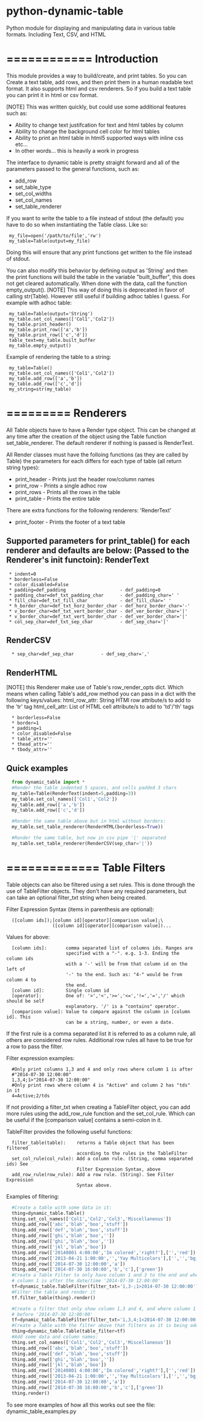 python-dynamic-table
====================

Python module for displaying and manipulating data in various table formats. Including Text, CSV, and HTML

============
Introduction
============
This module provides a way to build/create, and print tables.  So you can 
Create a text table, add rows, and then print them in a human readable text
format.  It also supports html and csv renderers.  So if you build a text
table you can print it in html or csv format.

[NOTE] This was written quickly, but could use some additional features such
as:
 * Ability to change text justifcation for text and html tables by column
 * Ability to change the background cell color for html tables
 * Ability to print an html table in html5 supported ways with inline css etc...
 * In other words... this is heavily a work in progress

The interface to dynamic table is pretty straight forward and all of the parameters
passed to the general functions, such as:
 * add_row
 * set_table_type
 * set_col_widths
 * set_col_names
 * set_table_renderer

If you want to write the table to a file instead of stdout (the default) you have
to do so when instantiating the Table class.  Like so:
```
 my_file=open('/path/to/file','rw')
 my_table=Table(output=my_file)
```

Doing this will ensure that any print functions get written to the file instead of
stdout.

You can also modify this behavior by defining output as 'String' and then 
the print functions will build the table in the variable "built_buffer", this does
not get cleared automatically. When done with the data, call the function empty_output().
[NOTE] This way of doing this is deprecated in favor of calling str(Table). However still
useful if building adhoc tables I guess.
For example with adhoc table:
```
 my_table=Table(output='String')
 my_table.set_col_names(['Col1','Col2'])
 my_table.print_header()
 my_table.print_row(['a','b'])
 my_table.print_row(['c','d'])
 table_text=my_table.built_buffer
 my_table.empty_output()
```

Example of rendering the table to a string:
```
 my_table=Table()
 my_table.set_col_names(['Col1','Col2'])
 my_table.add_row(['a','b'])
 my_table.add_row(['c','d'])
 my_string=str(my_table)
```

=========
Renderers
=========

All Table objects have to have a Render type object. This can be changed at any time
after the creation of the object using the Table function set_table_renderer. The
default renderer if nothing is passed is RenderText. 

All Render classes must have the folloing functions (as they are called by Table)
the parameters for each differs for each type of table (all return string types):
  * print_header - Prints just the header row/column names
  * print_row    - Prints a single adhoc row
  * print_rows   - Prints all the rows in the table
  * print_table  - Prints the entire table

There are extra functions for the following renderers:
 'RenderText'
  * print_footer - Prints the footer of a text table

Supported parameters for print_table() for each renderer and defaults are below:
(Passed to the Renderer's __init__ functoin):
RenderText
----------
 ```
  * indent=0
  * borderless=False
  * color_disabled=False
  * padding=def_padding                    - def_padding=0
  * padding_char=def_txt_padding_char      - def_padding_char=' '
  * fill_char=def_txt_fill_char            - def_fill_char=' '
  * h_border_char=def_txt_horz_border_char - def_horz_border_char='-'
  * v_border_char=def_txt_vert_border_char - def_ver_border_char='|'
  * v_border_char=def_txt_vert_border_char - def_ver_border_char='|'
  * col_sep_char=def_txt_sep_char          - def_sep_char='|'
```
RenderCSV
---------
```
  * sep_char=def_sep_char          - def_sep_char=','
```

RenderHTML
----------
  [NOTE] this Renderer make use of Table's row_render_opts dict. Which means
         when calling Table's add_row method you can pass in a dict with the
         following keys/values:
           html_row_attr:  String HTMl row attribute/s to add to the 'tr' tag
           html_cell_attr: List of HTML cell attribute/s to add to 'td'/'th'
                           tags
```                           
  * borderless=False
  * border=1
  * padding=1
  * color_disabled=False
  * table_attr=''
  * thead_attr=''
  * tbody_attr=''
```

Quick examples
--------------
```python
  from dynamic_table import *
  #Render the table indented 5 spaces, and cells padded 3 chars
  my_table=Table(RenderText(indent=5,padding=3))
  my_table.set_col_names(['Col1','Col2'])
  my_table.add_row(['a','b'])
  my_table.add_row(['c','d'])
```
```python
  #Render the same table above but in html without borders:
  my_table.set_table_renderer(RenderHTML(borderless=True))
```
```python
  #Render the same table, but now in csv pipe '|' separated
  my_table.set_table_renderer(RenderCSV(sep_char='|'))
```

=============
Table Filters
=============
Table objects can also be filtered using a set rules. This is done through
the use of TableFilter objects. They don't have any required parameters, but
can take an optional filter_txt string when being created.

Filter Expression Syntax (items in parenthesis are optional):
```
  ([column ids]);[column id][operator][comparison value];\ 
                 ([column id][operator][comparison value])...
```

Values for above:
```
  [column ids]:       comma separated list of columns ids. Ranges are
                      specified with a "-". e.g. 1-3. Ending the column ids
                      with a '-' will be from that column id on the left of
                      '-' to the end. Such as: "4-" would be from column 4 to
                      the end.
  [column id]:        Single column id
  [operator]:         One of: '>','<','>=','<=','!=','=','/' which should be self
                      explanatory. '/' is a "contains" operator.
  [comparison value]: Value to compare against the column in [column id]. This
                      can be a string, number, or even a date.
```

If the first rule is a comma separated list it is referred to as a column
rule, all others are considered row rules. Additional row rules all have to be
true for a row to pass the filter.

Filter expression examples:
```
  #Only print columns 1,3 and 4 and only rows where column 1 is after
  #"2014-07-30 12:00:00"
  1,3,4;1>"2014-07-30 12:00:00"
  #Only print rows where column 4 is "Active" and column 2 has "tds" in it
  4=Active;2/tds
```

If not providing a filter_txt when creating a TableFilter object, you can add
more rules using the add_row_rule function and the set_col_rule. Which can be
useful if the [comparison value] contains a semi-colon in it.

TableFilter provides the following useful functions:
```
  filter_table(table):    returns a Table object that has been filtered
                          according to the rules in the TableFilter
  set_col_rule(col_rule): Add a column rule. (String, comma separated ids) See
                          Filter Expression Syntax, above
  add_row_rule(row_rule): Add a row rule. (String). See Filter Expression
                          Syntax above.
```                          

Examples of filtering:
```python
  #Create a table with some data in it:
  thing=dynamic_table.Table()
  thing.set_col_names(['Col1','Col2','Col3','Miscellaneous'])
  thing.add_row(['abc','blah','boo','stuff'])
  thing.add_row(['def','blah','boo','stuff'])
  thing.add_row(['ghi','blah','boo',''])
  thing.add_row(['ghi','blah','boo',''])
  thing.add_row(['jkl','blah','boo'])
  thing.add_row(['20140801 4:00:00','Im colored','right?'],['','red'])
  thing.add_row(['2013-04-21 1:00:00','','Yay Multicolors'],['','','bg_brown,black'])
  thing.add_row(['2014-07-30 12:00:00','a'])
  thing.add_row(['2014-07-30 16:00:00','b','c'],['green'])
  #Create a Table Filter to only have column 1 and 3 to the end and where
  # column 1 is after the date/time '2014-07-30 12:00:00'
  tf=dynamic_table.TableFilter(filter_txt='1,3-;1>2014-07-30 12:00:00')
  #Filter the table and render it
  tf.filter_table(thing).render()
```
```python
  #Create a filter that only show column 1,3 and 4, and where column 1 is
  # before '2014-07-30 12:00:00'
  tf=dynamic_table.TableFilter(filter_txt='1,3,4;1<2014-07-30 12:00:00')
  #Create a Table with the filter above that filters as it is being added
  thing=dynamic_table.Table(table_filter=tf)
  #Add some data and column names:
  thing.set_col_names(['Col1','Col2','Col3','Miscellaneous'])
  thing.add_row(['abc','blah','boo','stuff'])
  thing.add_row(['def','blah','boo','stuff'])
  thing.add_row(['ghi','blah','boo',''])
  thing.add_row(['jkl','blah','boo'])
  thing.add_row(['20140801 4:00:00','Im colored','right?'],['','red'])
  thing.add_row(['2013-04-21 1:00:00','','Yay Multicolors'],['','','bg_brown,black'])
  thing.add_row(['2014-07-30 12:00:00','a'])
  thing.add_row(['2014-07-30 16:00:00','b','c'],['green'])
  thing.render()
```

To see more examples of how all this works out see the file: dynamic_table_examples.py
